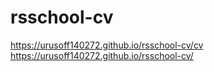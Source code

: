 # rsschool-cv
https://urusoff140272.github.io/rsschool-cv/cv
https://urusoff140272.github.io/rsschool-cv/
